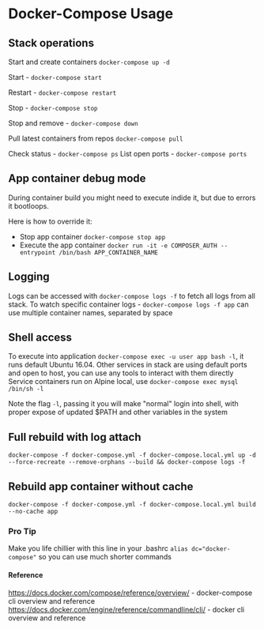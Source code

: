 # Docker-Compose Usage

## Stack operations

Start and create containers `docker-compose up -d`

Start - `docker-compose start`

Restart - `docker-compose restart`

Stop - `docker-compose stop`

Stop and remove - `docker-compose down`

Pull latest containers from repos `docker-compose pull`

Check status - `docker-compose ps`
List open ports - `docker-compose ports`

## App container debug mode

During container build you might need to execute indide it, but due to errors it bootloops.

Here is how to override it:

*   Stop app container
  `docker-compose stop app`
*   Execute the app container `docker run -it -e COMPOSER_AUTH --entrypoint /bin/bash APP_CONTAINER_NAME`

## Logging

Logs can be accessed with `docker-compose logs -f` to fetch all logs from all stack.
To watch specific container logs - `docker-compose logs -f app` can use multiple container names, separated by space

## Shell access

To execute into application `docker-compose exec -u user app bash -l`, it runs default Ubuntu 16.04.
Other services in stack are using default ports and open to host, you can use any tools to interact with them directly
Service containers run on Alpine local, use `docker-compose exec mysql /bin/sh -l`

Note the flag `-l`, passing it you will make "normal" login into shell, with proper expose of updated $PATH and other variables in the system

## Full rebuild with log attach

`docker-compose -f docker-compose.yml -f docker-compose.local.yml up -d --force-recreate --remove-orphans --build && docker-compose logs -f`

## Rebuild app container without cache

`docker-compose -f docker-compose.yml -f docker-compose.local.yml build --no-cache app`

### Pro Tip

Make you life chillier with this line in your .bashrc `alias dc="docker-compose"` so you can use much shorter commands

#### Reference

<https://docs.docker.com/compose/reference/overview/> - docker-compose cli overview and reference
<https://docs.docker.com/engine/reference/commandline/cli/> - docker cli overview and reference